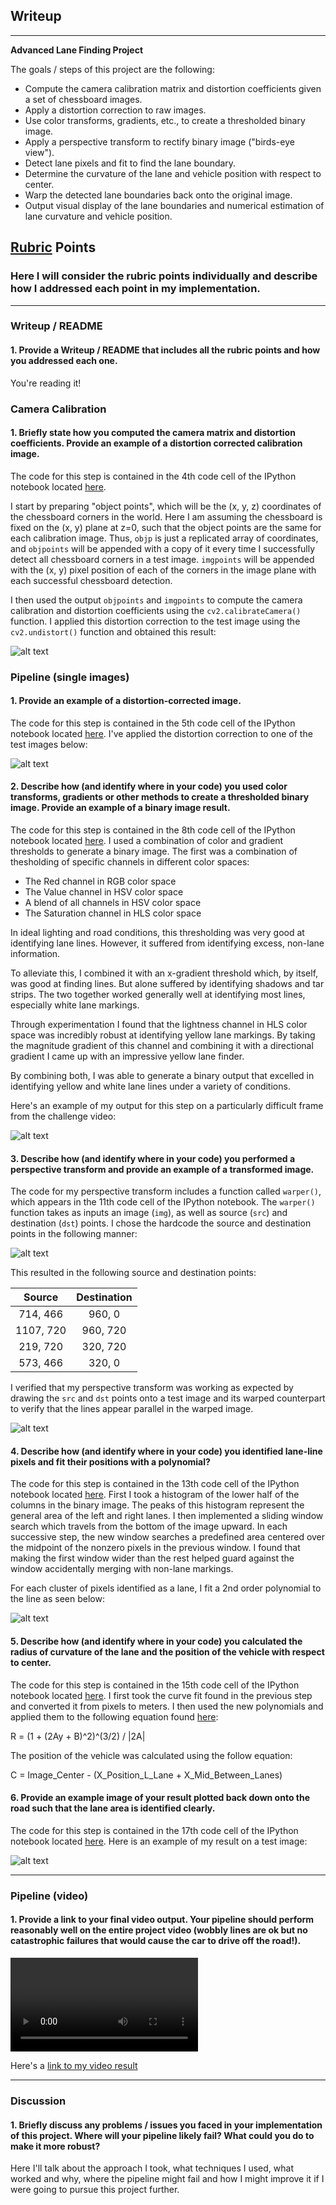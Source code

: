 ## Writeup

---

**Advanced Lane Finding Project**

The goals / steps of this project are the following:

* Compute the camera calibration matrix and distortion coefficients given a set of chessboard images.
* Apply a distortion correction to raw images.
* Use color transforms, gradients, etc., to create a thresholded binary image.
* Apply a perspective transform to rectify binary image ("birds-eye view").
* Detect lane pixels and fit to find the lane boundary.
* Determine the curvature of the lane and vehicle position with respect to center.
* Warp the detected lane boundaries back onto the original image.
* Output visual display of the lane boundaries and numerical estimation of lane curvature and vehicle position.

[//]: # (Image References)

[image1]: ./examples/calibration17_undistorted.png "Undistorted"
[image2]: ./examples/straight_lines2_undist.png "Road Transformed"
[image3]: ./examples/challenge_video_37_thresholding.png "Binary Example"
[image4]: ./examples/straight_lines2_binary_warped.png "Warp Example"
[image7]: ./examples/straight_lines2_warp_matrix_points.jpg "Points Example"
[image5]: ./examples/straight_lines2_fit.png "Fit Example"
[image6]: ./examples/straight_lines2_lanes.png "Output"
[video1]: ./project_video.mp4 "Video"

## [Rubric](https://review.udacity.com/#!/rubrics/571/view) Points

### Here I will consider the rubric points individually and describe how I addressed each point in my implementation.  

---

### Writeup / README

#### 1. Provide a Writeup / README that includes all the rubric points and how you addressed each one.

You're reading it!

### Camera Calibration

#### 1. Briefly state how you computed the camera matrix and distortion coefficients. Provide an example of a distortion corrected calibration image.

The code for this step is contained in the 4th code cell of the IPython notebook located [here](./Advanced_Lane_Lines.ipynb).

I start by preparing "object points", which will be the (x, y, z) coordinates of the chessboard corners in the world. Here I am assuming the chessboard is fixed on the (x, y) plane at z=0, such that the object points are the same for each calibration image.  Thus, `objp` is just a replicated array of coordinates, and `objpoints` will be appended with a copy of it every time I successfully detect all chessboard corners in a test image.  `imgpoints` will be appended with the (x, y) pixel position of each of the corners in the image plane with each successful chessboard detection.  

I then used the output `objpoints` and `imgpoints` to compute the camera calibration and distortion coefficients using the `cv2.calibrateCamera()` function.  I applied this distortion correction to the test image using the `cv2.undistort()` function and obtained this result: 

![alt text][image1]

### Pipeline (single images)

#### 1. Provide an example of a distortion-corrected image.

The code for this step is contained in the 5th code cell of the IPython notebook located [here](./Advanced_Lane_Lines.ipynb). I've applied the distortion correction to one of the test images below:

![alt text][image2]

#### 2. Describe how (and identify where in your code) you used color transforms, gradients or other methods to create a thresholded binary image.  Provide an example of a binary image result.

The code for this step is contained in the 8th code cell of the IPython notebook located [here](./Advanced_Lane_Lines.ipynb).
I used a combination of color and gradient thresholds to generate a binary image. The first was a combination of thesholding of specific channels in different color spaces:
- The Red channel in RGB color space
- The Value channel in HSV color space
- A blend of all channels in HSV color space
- The Saturation channel in HLS color space

In ideal lighting and road conditions, this thresholding was very good at identifying lane lines. However, it suffered from identifying excess, non-lane information.

To alleviate this, I combined it with an x-gradient threshold which, by itself, was good at finding lines. But alone suffered by identifying shadows and tar strips. The two together worked generally well at identifying most lines, especially white lane markings.

Through experimentation I found that the lightness channel in HLS color space was incredibly robust at identifying yellow lane markings. By taking the magnitude gradient of this channel and combining it with a directional gradient I came up with an impressive yellow lane finder.

By combining both, I was able to generate a binary output that excelled in identifying yellow and white lane lines under a variety of conditions.

Here's an example of my output for this step on a particularly difficult frame from the challenge video:

![alt text][image3]

#### 3. Describe how (and identify where in your code) you performed a perspective transform and provide an example of a transformed image.

The code for my perspective transform includes a function called `warper()`, which appears in the 11th code cell of the IPython notebook.  The `warper()` function takes as inputs an image (`img`), as well as source (`src`) and destination (`dst`) points.  I chose the hardcode the source and destination points in the following manner:

![alt text][image7]

This resulted in the following source and destination points:

| Source        | Destination   | 
|:-------------:|:-------------:| 
| 714, 466      | 960, 0        |
| 1107, 720     | 960, 720      |
| 219, 720      | 320, 720      |
| 573, 466      | 320, 0        | 

I verified that my perspective transform was working as expected by drawing the `src` and `dst` points onto a test image and its warped counterpart to verify that the lines appear parallel in the warped image.

![alt text][image4]

#### 4. Describe how (and identify where in your code) you identified lane-line pixels and fit their positions with a polynomial?

The code for this step is contained in the 13th code cell of the IPython notebook located [here](./Advanced_Lane_Lines.ipynb).
First I took a histogram of the lower half of the columns in the binary image. The peaks of this histogram represent the general area of the left and right lanes. I then implemented a sliding window search which travels from the bottom of the image upward. In each successive step, the new window searches a predefined area centered over the midpoint of the nonzero pixels in the previous window. I found that making the first window wider than the rest helped guard against the window accidentally merging with non-lane markings.

For each cluster of pixels identified as a lane, I fit a 2nd order polynomial to the line as seen below:

![alt text][image5]

#### 5. Describe how (and identify where in your code) you calculated the radius of curvature of the lane and the position of the vehicle with respect to center.

The code for this step is contained in the 15th code cell of the IPython notebook located [here](./Advanced_Lane_Lines.ipynb).
I first took the curve fit found in the previous step and converted it from pixels to meters. I then used the new polynomials and applied them to the following equation found [here](https://www.intmath.com/applications-differentiation/8-radius-curvature.php):

R = (1 + (2Ay + B)^2)^(3/2) / |2A|

The position of the vehicle was calculated using the follow equation:

C = Image_Center - (X_Position_L_Lane + X_Mid_Between_Lanes)


#### 6. Provide an example image of your result plotted back down onto the road such that the lane area is identified clearly.

The code for this step is contained in the 17th code cell of the IPython notebook located [here](./Advanced_Lane_Lines.ipynb). Here is an example of my result on a test image:

![alt text][image6]

---

### Pipeline (video)

#### 1. Provide a link to your final video output.  Your pipeline should perform reasonably well on the entire project video (wobbly lines are ok but no catastrophic failures that would cause the car to drive off the road!).

![alt text][video1]

Here's a [link to my video result](./project_video.mp4)

---

### Discussion

#### 1. Briefly discuss any problems / issues you faced in your implementation of this project.  Where will your pipeline likely fail?  What could you do to make it more robust?

Here I'll talk about the approach I took, what techniques I used, what worked and why, where the pipeline might fail and how I might improve it if I were going to pursue this project further.  
